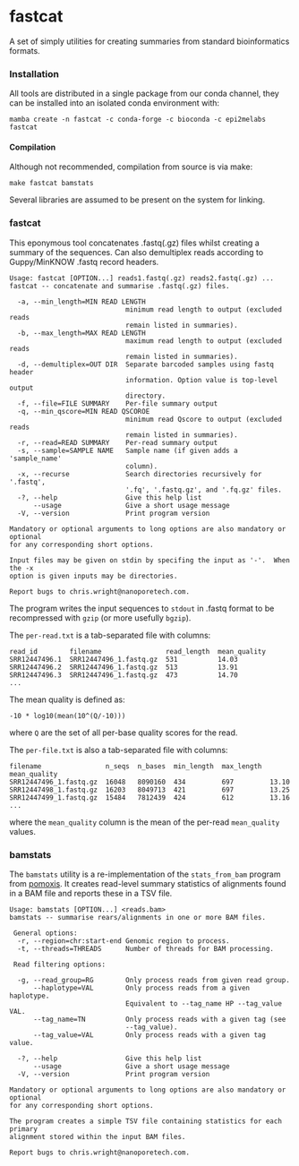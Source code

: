 # fastcat

A set of simply utilities for creating summaries from standard bioinformatics formats.

### Installation

All tools are distributed in a single package from our conda channel, they can be installed
into an isolated conda environment with:

```
mamba create -n fastcat -c conda-forge -c bioconda -c epi2melabs fastcat
```

#### Compilation

Although not recommended, compilation from source is via make:

```
make fastcat bamstats
```

Several libraries are assumed to be present on the system for linking.

### fastcat

This eponymous tool concatenates .fastq(.gz) files whilst creating a summary
of the sequences. Can also demultiplex reads according to Guppy/MinKNOW
.fastq record headers.

```
Usage: fastcat [OPTION...] reads1.fastq(.gz) reads2.fastq(.gz) ...
fastcat -- concatenate and summarise .fastq(.gz) files.

  -a, --min_length=MIN READ LENGTH
                             minimum read length to output (excluded reads
                             remain listed in summaries).
  -b, --max_length=MAX READ LENGTH
                             maximum read length to output (excluded reads
                             remain listed in summaries).
  -d, --demultiplex=OUT DIR  Separate barcoded samples using fastq header
                             information. Option value is top-level output
                             directory.
  -f, --file=FILE SUMMARY    Per-file summary output
  -q, --min_qscore=MIN READ QSCOROE
                             minimum read Qscore to output (excluded reads
                             remain listed in summaries).
  -r, --read=READ SUMMARY    Per-read summary output
  -s, --sample=SAMPLE NAME   Sample name (if given adds a 'sample_name'
                             column).
  -x, --recurse              Search directories recursively for '.fastq',
                             '.fq', '.fastq.gz', and '.fq.gz' files.
  -?, --help                 Give this help list
      --usage                Give a short usage message
  -V, --version              Print program version

Mandatory or optional arguments to long options are also mandatory or optional
for any corresponding short options.

Input files may be given on stdin by specifing the input as '-'.  When the -x
option is given inputs may be directories.

Report bugs to chris.wright@nanoporetech.com.
```

The program writes the input sequences to `stdout` in .fastq format to be
recompressed with `gzip` (or more usefully `bgzip`).

The `per-read.txt` is a tab-separated file with columns:

```
read_id        filename                read_length  mean_quality
SRR12447496.1  SRR12447496_1.fastq.gz  531          14.03
SRR12447496.2  SRR12447496_1.fastq.gz  513          13.91
SRR12447496.3  SRR12447496_1.fastq.gz  473          14.70
...
```

The mean quality is defined as:
```
-10 * log10(mean(10^(Q/-10)))
```

where `Q` are the set of all per-base quality scores for the read.

The `per-file.txt` is also a tab-separated file with columns:

```
filename                n_seqs  n_bases  min_length  max_length  mean_quality
SRR12447496_1.fastq.gz  16048   8090160  434         697         13.10
SRR12447498_1.fastq.gz  16203   8049713  421         697         13.25
SRR12447499_1.fastq.gz  15484   7812439  424         612         13.16
...
```
where the `mean_quality` column is the mean of the per-read `mean_quality` values.

### bamstats

The `bamstats` utility is a re-implementation of the `stats_from_bam` program
from [pomoxis](github.com/nanoporetech/pomoxis). It creates read-level summary
statistics of alignments found in a BAM file and reports these in a TSV file.

```
Usage: bamstats [OPTION...] <reads.bam>
bamstats -- summarise rears/alignments in one or more BAM files.

 General options:
  -r, --region=chr:start-end Genomic region to process.
  -t, --threads=THREADS      Number of threads for BAM processing.

 Read filtering options:

  -g, --read_group=RG        Only process reads from given read group.
      --haplotype=VAL        Only process reads from a given haplotype.
                             Equivalent to --tag_name HP --tag_value VAL.
      --tag_name=TN          Only process reads with a given tag (see
                             --tag_value).
      --tag_value=VAL        Only process reads with a given tag value.

  -?, --help                 Give this help list
      --usage                Give a short usage message
  -V, --version              Print program version

Mandatory or optional arguments to long options are also mandatory or optional
for any corresponding short options.

The program creates a simple TSV file containing statistics for each primary
alignment stored within the input BAM files.

Report bugs to chris.wright@nanoporetech.com.
```
